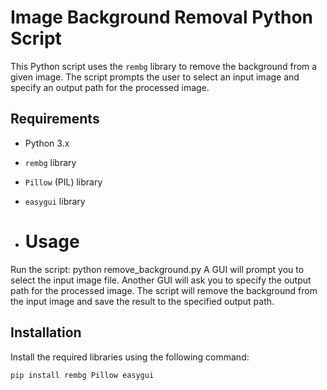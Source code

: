 # Image Background Removal Python Script

This Python script uses the `rembg` library to remove the background from a given image. The script prompts the user to select an input image and specify an output path for the processed image.

## Requirements
- Python 3.x
- `rembg` library
- `Pillow` (PIL) library
- `easygui` library

- # Usage
Run the script: python remove_background.py
A GUI will prompt you to select the input image file.
Another GUI will ask you to specify the output path for the processed image.
The script will remove the background from the input image and save the result to the specified output path.

## Installation
Install the required libraries using the following command:
```bash
pip install rembg Pillow easygui








